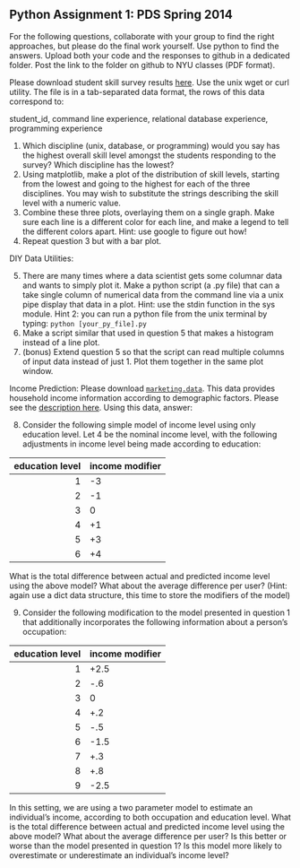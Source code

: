 Python Assignment 1: PDS Spring 2014
------------------------------------

For the following questions, collaborate with your group to find the right approaches, but please do the final work yourself. Use python to find the answers. Upload both your code and the responses to github in a dedicated folder. Post the link to the folder on github to NYU classes (PDF format).

Please download student skill survey results [here](https://raw.githubusercontent.com/jattenberg/PDS-Spring-2014/master/data/survey_anon.txt). Use the unix wget or curl utility. The file is in a tab-separated data format, the rows of this data correspond to: 

student_id, command line experience, relational database experience, programming experience

1. Which discipline (unix, database, or programming) would you say has the highest overall skill level amongst the students responding to the survey? Which discipline has the lowest?
2. Using matplotlib, make a plot of the distribution of skill levels, starting from the lowest and going to the highest for each of the three disciplines. You may wish to substitute the strings describing the skill level with a numeric value.
3. Combine these three plots, overlaying them on a single graph. Make sure each line is a different color for each line, and make a legend to tell the different colors apart. Hint: use google to figure out how!
4. Repeat question 3 but with a bar plot.

DIY Data Utilities:

5. There are many times where a data scientist gets some columnar data and wants to simply plot it. Make a python script (a .py file) that can a take single column of numerical data from the command line via a unix pipe display that data in a plot. Hint: use the stdin function in the sys module. Hint 2: you can run a python file from the unix terminal by typing: `python [your_py_file].py`
6. Make a script similar that used in question 5 that makes a histogram instead of a line plot.
7. (bonus) Extend question 5 so that the script can read multiple columns of input data instead of just 1. Plot them together in the same plot window.

Income Prediction:
Please download [`marketing.data`](https://raw.githubusercontent.com/jattenberg/PDS-Spring-2014/master/data/marketing.data). This data provides household income information according to demographic factors. Please see the [description here](https://github.com/jattenberg/PDS-Spring-2014/blob/master/data/marketing.info). Using this data, answer:



8. Consider the following simple model of income level using only education level.
Let 4 be the nominal income level, with the following adjustments in income level being made according to education:


| education level | income modifier |
|----------------:|-----------------|
|        1        |        -3       |
|        2        |        -1       |
|        3        |        0        |
|        4        |        +1       |
|        5        |        +3       |
|        6        |        +4       |


What is the total difference between actual and predicted income level using the above model? What about the average difference per user? (Hint: again use a dict data structure, this time to store the modifiers of the model)

9. Consider the following modification to the model presented in question 1 that additionally incorporates the following information about a person’s occupation:


| education level | income modifier |
|----------------:|-----------------|
|        1        |        +2.5     |
|        2        |        -.6      |
|        3        |        0        |
|        4        |        +.2      |
|        5        |        -.5      |
|        6        |        -1.5     |
|        7        |        +.3      |
|        8        |        +.8      |
|        9        |        -2.5     |


In this setting, we are using a two parameter model to estimate an individual’s income, according to both occupation and education level. What is the total difference between actual and predicted income level using the above model? What about the average difference per user?  Is this better or worse than the model presented in question 1? Is this model more likely to overestimate or underestimate an individual’s income level?

